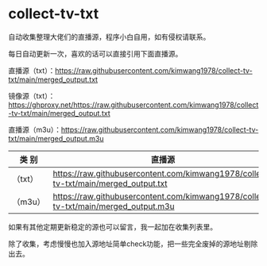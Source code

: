 # collect-tv-txt

自动收集整理大佬们的直播源，程序小白自用，如有侵权请联系。

每日自动更新一次，喜欢的话可以直接引用下面直播源。

直播源（txt）：https://raw.githubusercontent.com/kimwang1978/collect-tv-txt/main/merged_output.txt 

镜像源（txt）：https://ghproxy.net/https://raw.githubusercontent.com/kimwang1978/collect-tv-txt/main/merged_output.txt

直播源（m3u）：https://raw.githubusercontent.com/kimwang1978/collect-tv-txt/main/merged_output.m3u

| 类 别  | 直播源                                       | ShortLink   |
|-------|------------------------------------------------|------------|
| （txt） |  https://raw.githubusercontent.com/kimwang1978/collect-tv-txt/main/merged_output.txt | https://t.ly/gdp4C   |
| （m3u） |  https://raw.githubusercontent.com/kimwang1978/collect-tv-txt/main/merged_output.m3u | https://t.ly/JIr4e   |

如果有其他定期更新稳定的源也可以留言，我一起加在收集列表里。

除了收集，考虑慢慢也加入源地址简单check功能，把一些完全废掉的源地址剔除出去。
